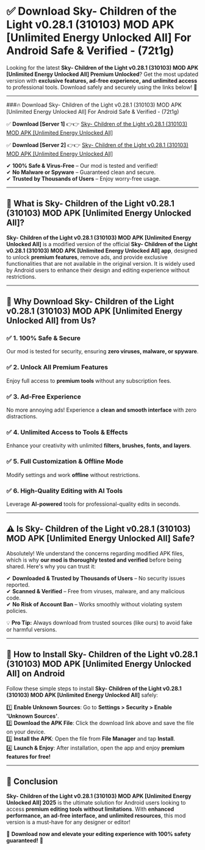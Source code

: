 
# ✅ Download Sky- Children of the Light v0.28.1 (310103) MOD APK [Unlimited Energy Unlocked All] For Android Safe & Verified -  (72t1g) 

Looking for the latest **Sky- Children of the Light v0.28.1 (310103) MOD APK [Unlimited Energy Unlocked All] Premium Unlocked**? Get the most updated version with **exclusive features, ad-free experience, and unlimited access** to professional tools. Download safely and securely using the links below! 🚀  

---

###🔥 Download Sky- Children of the Light v0.28.1 (310103) MOD APK [Unlimited Energy Unlocked All] For Android Safe & Verified -  (72t1g)  

✅ **Download [Server 1]** 👉👉 [Sky- Children of the Light v0.28.1 (310103) MOD APK [Unlimited Energy Unlocked All] ](https://apkcomod.com?title=Sky-_Children_of_the_Light_v0.28.1_(310103)_MOD_APK_[Unlimited_Energy_Unlocked_All])  

✅ **Download [Server 2]** 👉👉 [Sky- Children of the Light v0.28.1 (310103) MOD APK [Unlimited Energy Unlocked All] ](https://apkcomod.com?title=Sky-_Children_of_the_Light_v0.28.1_(310103)_MOD_APK_[Unlimited_Energy_Unlocked_All])  

✔ **100% Safe & Virus-Free** – Our mod is tested and verified!  
✔ **No Malware or Spyware** – Guaranteed clean and secure.  
✔ **Trusted by Thousands of Users** – Enjoy worry-free usage.  

---

## 📌 What is Sky- Children of the Light v0.28.1 (310103) MOD APK [Unlimited Energy Unlocked All]?  

**Sky- Children of the Light v0.28.1 (310103) MOD APK [Unlimited Energy Unlocked All]** is a modified version of the official **Sky- Children of the Light v0.28.1 (310103) MOD APK [Unlimited Energy Unlocked All] app**, designed to unlock **premium features**, remove ads, and provide exclusive functionalities that are not available in the original version. It is widely used by Android users to enhance their design and editing experience without restrictions.  

---

## 🌟 Why Download Sky- Children of the Light v0.28.1 (310103) MOD APK [Unlimited Energy Unlocked All] from Us?  

### ✅ 1. 100% Safe & Secure  
Our mod is tested for security, ensuring **zero viruses, malware, or spyware**.  

### ✅ 2. Unlock All Premium Features  
Enjoy full access to **premium tools** without any subscription fees.  

### ✅ 3. Ad-Free Experience  
No more annoying ads! Experience a **clean and smooth interface** with zero distractions.  

### ✅ 4. Unlimited Access to Tools & Effects  
Enhance your creativity with unlimited **filters, brushes, fonts, and layers**.  

### ✅ 5. Full Customization & Offline Mode  
Modify settings and work **offline** without restrictions.  

### ✅ 6. High-Quality Editing with AI Tools  
Leverage **AI-powered** tools for professional-quality edits in seconds.  

---

## ⚠️ Is Sky- Children of the Light v0.28.1 (310103) MOD APK [Unlimited Energy Unlocked All] Safe?  

Absolutely! We understand the concerns regarding modified APK files, which is why **our mod is thoroughly tested and verified** before being shared. Here's why you can trust it:  

✔ **Downloaded & Trusted by Thousands of Users** – No security issues reported.  
✔ **Scanned & Verified** – Free from viruses, malware, and any malicious code.  
✔ **No Risk of Account Ban** – Works smoothly without violating system policies.  

💡 **Pro Tip:** Always download from trusted sources (like ours) to avoid fake or harmful versions.  

---

## 📲 How to Install Sky- Children of the Light v0.28.1 (310103) MOD APK [Unlimited Energy Unlocked All] on Android  

Follow these simple steps to install **Sky- Children of the Light v0.28.1 (310103) MOD APK [Unlimited Energy Unlocked All]** safely:  

1️⃣ **Enable Unknown Sources**: Go to **Settings > Security > Enable 'Unknown Sources'**.  
2️⃣ **Download the APK File**: Click the download link above and save the file on your device.  
3️⃣ **Install the APK**: Open the file from **File Manager** and tap **Install**.  
4️⃣ **Launch & Enjoy**: After installation, open the app and enjoy **premium features for free!**  

---

## 🚀 Conclusion  

**Sky- Children of the Light v0.28.1 (310103) MOD APK [Unlimited Energy Unlocked All] 2025** is the ultimate solution for Android users looking to access **premium editing tools without limitations**. With **enhanced performance, an ad-free interface, and unlimited resources**, this mod version is a must-have for any designer or editor!  

🔻 **Download now and elevate your editing experience with 100% safety guaranteed!** 🔻  
